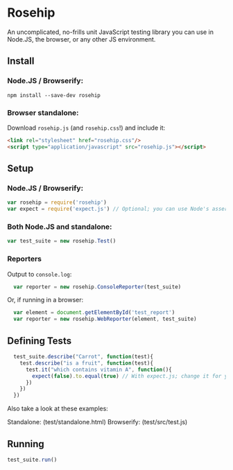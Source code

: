 # Rosehip

An uncomplicated, no-frills unit JavaScript testing library you can use in Node.JS, the browser, or any other JS environment.

## Install

### Node.JS / Browserify:

`npm install --save-dev rosehip`

### Browser standalone:

Download `rosehip.js` (and `rosehip.css`!) and include it:

```html
<link rel="stylesheet" href="rosehip.css"/>
<script type="application/javascript" src="rosehip.js"></script>
```

## Setup
### Node.JS / Browserify:

```javascript
var rosehip = require('rosehip')
var expect = require('expect.js') // Optional; you can use Node's assert or should.js or anything else
```

### Both Node.JS and standalone:

``` javascript
var test_suite = new rosehip.Test()
```
### Reporters

Output to `console.log`:
```javascript
  var reporter = new rosehip.ConsoleReporter(test_suite)
```

Or, if running in a browser:
```javascript
  var element = document.getElementById('test_report')
  var reporter = new rosehip.WebReporter(element, test_suite)
```

## Defining Tests
```javascript
  test_suite.describe("Carrot", function(test){
    test.describe("is a fruit", function(test){
      test.it("which contains vitamin A", function(){
        expect(false).to.equal(true) // With expect.js; change it for your favorite assertion library.
      })
    })
  })
```

Also take a look at these examples:

Standalone: (test/standalone.html)
Browserify: (test/src/test.js)

## Running

```javascript
test_suite.run()
```
